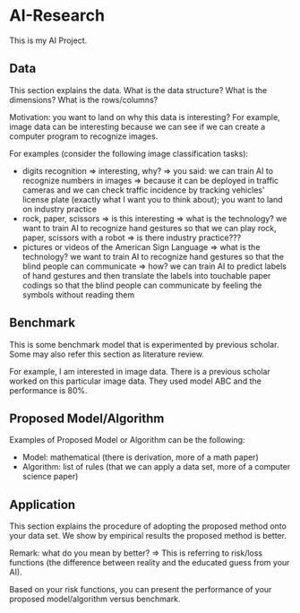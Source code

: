 # AI-Research

This is my AI Project.

## Data

This section explains the data. What is the data structure? What is the dimensions? What is the rows/columns? 

Motivation: you want to land on why this data is interesting? For example, image data can be interesting because we can see if we can create a computer program to recognize images. 

For examples (consider the following image classification tasks):
- digits recognition => interesting, why? => you said: we can train AI to recognize numbers in images => because it can be deployed in traffic cameras and we can check traffic incidence by tracking vehicles' license plate (exactly what I want you to think about); you want to land on industry practice
- rock, paper, scissors => is this interesting => what is the technology? we want to train AI to recognize hand gestures so that we can play rock, paper, scissors with a robot => is there industry practice??? 
- pictures or videos of the American Sign Language => what is the technology? we want to train AI to recognize hand gestures so that the blind people can communicate => how? we can train AI to predict labels of hand gestures and then translate the labels into touchable paper codings so that the blind people can communicate by feeling the symbols without reading them

## Benchmark

This is some benchmark model that is experimented by previous scholar. Some may also refer this section as literature review. 

For example, I am interested in image data. There is a previous scholar worked on this particular image data. They used model ABC and the performance is 80%. 

## Proposed Model/Algorithm

Examples of Proposed Model or Algorithm can be the following:
- Model: mathematical (there is derivation, more of a math paper)
- Algorithm: list of rules (that we can apply a data set, more of a computer science paper)

## Application

This section explains the procedure of adopting the proposed method onto your data set. We show by empirical results the proposed method is better. 

Remark: what do you mean by better? => This is referring to risk/loss functions (the difference between reality and the educated guess from your AI).

Based on your risk functions, you can present the performance of your proposed model/algorithm versus benchmark.
